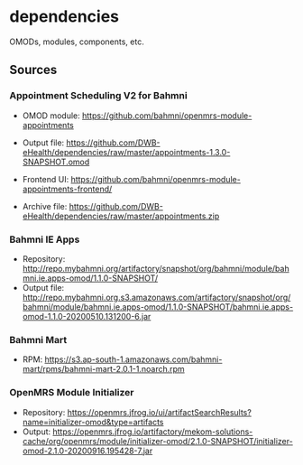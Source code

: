 # dependencies
OMODs, modules, components, etc.

## Sources  

### Appointment Scheduling V2 for Bahmni  
- OMOD module: https://github.com/bahmni/openmrs-module-appointments  
- Output file: https://github.com/DWB-eHealth/dependencies/raw/master/appointments-1.3.0-SNAPSHOT.omod  

- Frontend UI: https://github.com/bahmni/openmrs-module-appointments-frontend/  
- Archive file: https://github.com/DWB-eHealth/dependencies/raw/master/appointments.zip  


### Bahmni IE Apps   
- Repository: http://repo.mybahmni.org/artifactory/snapshot/org/bahmni/module/bahmni.ie.apps-omod/1.1.0-SNAPSHOT/  
- Output file: http://repo.mybahmni.org.s3.amazonaws.com/artifactory/snapshot/org/bahmni/module/bahmni.ie.apps-omod/1.1.0-SNAPSHOT/bahmni.ie.apps-omod-1.1.0-20200510.131200-6.jar  

### Bahmni Mart  
- RPM: https://s3.ap-south-1.amazonaws.com/bahmni-mart/rpms/bahmni-mart-2.0.1-1.noarch.rpm  

### OpenMRS Module Initializer  
- Repository: https://openmrs.jfrog.io/ui/artifactSearchResults?name=initializer-omod&type=artifacts  
- Output: https://openmrs.jfrog.io/artifactory/mekom-solutions-cache/org/openmrs/module/initializer-omod/2.1.0-SNAPSHOT/initializer-omod-2.1.0-20200916.195428-7.jar    
